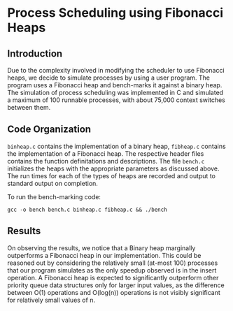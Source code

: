 # Process Scheduling using Fibonacci Heaps

## Introduction

Due to the complexity involved in modifying the scheduler to use Fibonacci heaps, we decide to simulate processes by using a user program. The program uses a Fibonacci heap and bench-marks it against a binary heap. The simulation of process scheduling was implemented in C and simulated a maximum of 100 runnable processes, with about 75,000 context switches between them.

## Code Organization

`binheap.c` contains the implementation of a binary heap, `fibheap.c` contains the implementation of a Fibonacci heap. The respective header files contains the function definitations and descriptions. The file `bench.c` initializes the heaps with the appropriate parameters as discussed above. The run times for each of the types of heaps are recorded and output to standard output on completion.

To run the bench-marking code:

```
gcc -o bench bench.c binheap.c fibheap.c && ./bench
```

## Results

On observing the results, we notice that a Binary heap  marginally  outperforms  a  Fibonacci  heap  in  our  implementation. This could be reasoned out by considering the relatively small (at-most 100) processes that our program simulates as the only speedup observed is in the insert operation. A Fibonacci heap is expected to significantly outperform other priority queue data structures only for larger input values, as the difference between O(1) operations and O(log(n)) operations is not visibly significant for relatively small values of n.
